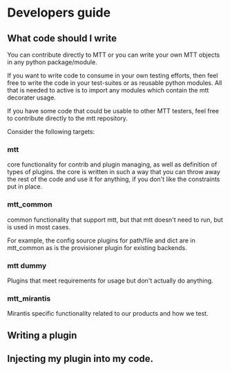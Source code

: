 # Developers guide

## What code should I write

You can contribute directly to MTT or you can write your own MTT objects in any
python package/module.

If you want to write code to consume in your own testing efforts, then feel free
to write the code in your test-suites or as reusable python modules.
All that is needed to active is to import any modules which contain the mtt
decorater usage.

If you have some code that could be usable to other MTT testers, feel free to
contribute directly to the mtt repository.

Consider the following targets:

### mtt

core functionality for contrib and plugin managing, as well as definition of
types of plugins.
the core is written in such a way that you can throw away the rest of the code
and use it for anything, if you don't like the constraints put in place.

### mtt_common

common functionality that support mtt, but that mtt doesn't need to run, but is
used in most cases.

For example, the config source plugins for path/file and dict are in mtt_common
as is the provisioner plugin for existing backends.

### mtt dummy

Plugins that meet requirements for usage but don't actually do anything.

### mtt_mirantis

Mirantis specific functionality related to our products and how we test.

## Writing a plugin



## Injecting my plugin into my code.
